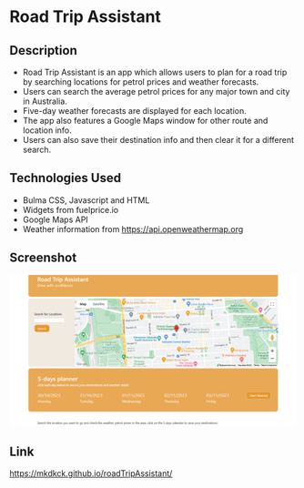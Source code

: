 # Road Trip Assistant
## Description
- Road Trip Assistant is an app which allows users to plan for a road trip by searching locations for petrol prices and weather forecasts.
- Users can search the average petrol prices for any major town and city in Australia.
- Five-day weather forecasts are displayed for each location.
- The app also features a Google Maps window for other route and location info.
- Users can also save their destination info and then clear it for a different search.
## Technologies Used
- Bulma CSS, Javascript and HTML
- Widgets from fuelprice.io
- Google Maps API
- Weather information from https://api.openweathermap.org
## Screenshot
![alt text](assets/images/road-trip-screenshot2.png)
## Link
https://mkdkck.github.io/roadTripAssistant/

